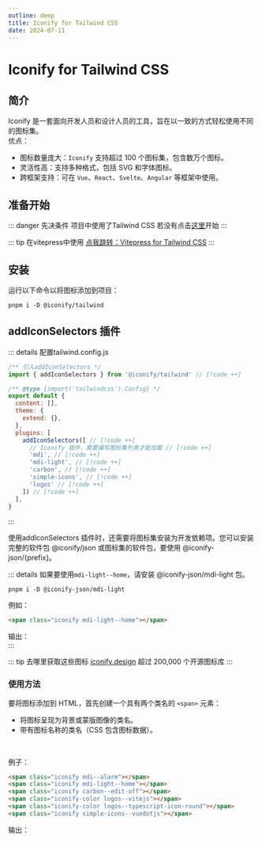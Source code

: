 ```yaml
---
outline: deep
title: Iconify for Tailwind CSS
date: 2024-07-11
---
```


# Iconify for Tailwind CSS

## 简介

Iconify 是一套面向开发人员和设计人员的工具，旨在以一致的方式轻松使用不同的图标集。<br/>
优点：
- 图标数量庞大：`Iconify` 支持超过 100 个图标集，包含数万个图标。
- 灵活性高：支持多种格式，包括 SVG 和字体图标。
- 跨框架支持：可在  `Vue`、`React`、`Svelte`、`Angular` 等框架中使用。

## 准备开始
::: danger 先决条件
项目中使用了Tailwind CSS 若没有点击[这里](https://tailwindcss.com/)开始
:::

::: tip 在vitepress中使用
[点我跳转：Vitepress for Tailwind CSS](./vitepress-for-tailwind-css.md)
:::

## 安装
运行以下命令以将图标添加到项目：
```
pnpm i -D @iconify/tailwind
```

## addIconSelectors 插件
::: details 配置tailwind.config.js
``` js
/** 引入addIconSelectors */
import { addIconSelectors } from '@iconify/tailwind' // [!code ++]

/** @type {import('tailwindcss').Config} */
export default {
  content: [],
  theme: {
    extend: {},
  },
  plugins: [
    addIconSelectors([ // [!code ++]
      // Iconify 插件，需要编写图标集列表才能加载 // [!code ++]
      'mdi', // [!code ++]
      'mdi-light', // [!code ++]
      'carbon', // [!code ++]
      'simple-icons', // [!code ++]
      'logos' // [!code ++]
    ]) // [!code ++]
  ],
}
```
:::

使用addIconSelectors 插件时，还需要将图标集安装为开发依赖项。您可以安装完整的软件包 @iconify/json 或图标集的软件包，要使用 @iconify-json/{prefix}。

::: details 如果要使用`mdi-light--home`，请安装 @iconify-json/mdi-light 包。
```
pnpm i -D @iconify-json/mdi-light
```
例如：
``` html
<span class="iconify mdi-light--home"></span>
```
输出：<br/>
<span class="iconify mdi-light--home" style="width:32px;height:32px"></span>
:::

::: tip 去哪里获取这些图标
[iconify.design](https://icon-sets.iconify.design/) 超过 200,000 个开源图标库
:::

### 使用方法
要将图标添加到 HTML，首先创建一个具有两个类名的 `<span>` 元素：
- 将图标呈现为背景或蒙版图像的类名。
- 带有图标名称的类名（CSS 包含图标数据）。
<br/>

例子：

``` html
<span class="iconify mdi--alarm"></span>
<span class="iconify mdi-light--home"></span>
<span class="iconify carbon--edit-off"></span>
<span class="iconify-color logos--vitejs"></span>
<span class="iconify-color logos--typescript-icon-round"></span>
<span class="iconify simple-icons--vuedotjs"></span>
```

输出：
<br/>
<span class="iconify mdi--alarm" style="width:16px;height:16px"></span>
<span class="iconify mdi-light--home"></span>
<span class="iconify carbon--edit-off"></span>
<span class="iconify-color logos--vitejs"></span>
<span class="iconify-color logos--typescript-icon-round"></span>
<span class="iconify simple-icons--vuedotjs"></span>
